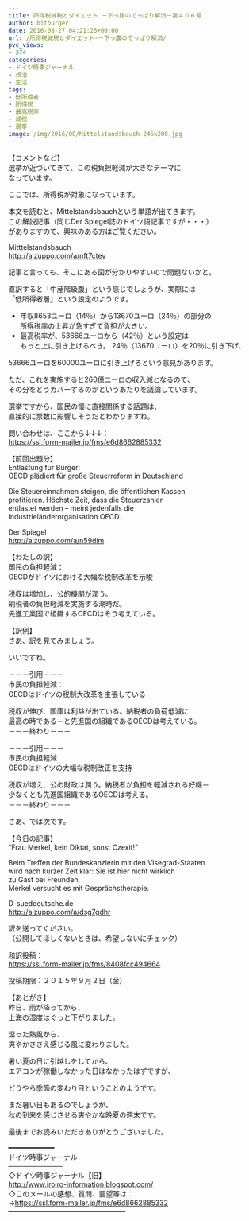 ```yaml
---
title: 所得税減税とダイエット －下っ腹のでっぱり解消－第４０６号
author: bitburger
date: 2016-08-27 04:21:26+00:00
url: /所得税減税とダイエット-－下っ腹のでっぱり解消/
pvc_views:
- 374
categories:
- ドイツ時事ジャーナル
- 政治
- 生活
tags:
- 低所得者
- 所得税
- 最高税率
- 減税
- 選挙
image: /img/2016/08/Mittelstandsbauch-246x200.jpg
---
```

【コメントなど】  
選挙が近づいてきて、この税負担軽減が大きなテーマに  
なっています。  
  
ここでは、所得税が対象になっています。  
  
本文を読むと、Mittelstandsbauchという単語が出てきます。  
この解説記事（同じDer Spiegel誌のドイツ語記事ですが・・・）  
がありますので、興味のある方はご覧ください。  
  
Mitttelstandsbauch  
<http://aizuppo.com/a/nft7ctev>  
  
記事と言っても、そこにある図が分かりやすいので問題ないかと。  
  
直訳すると「中産階級腹」という感じでしょうが、実際には  
「低所得者層」という設定のようです。  


  * 年収8653ユーロ（14％）から13670ユーロ（24％）の部分の  
    所得税率の上昇が急すぎて負担が大きい。
  * 最高税率が、53666ユーロから（42％）という設定は  
    もっと上に引き上げるべき。 24％（13670ユーロ）を20％に引き下げ、

  
53666ユーロを60000ユーロに引き上げろという意見があります。  
  
ただ、これを実施すると260億ユーロの収入減となるので、  
その分をどうカバーするのかというあたりを議論しています。  
  
選挙ですから、国民の懐に直接関係する話題は、  
直接的に票数に影響しそうだとわかりますね。  
  
  
問い合わせは、ここから↓↓↓：  
<https://ssl.form-mailer.jp/fms/e6d8662885332>  
  
  
【前回出題分】  
Entlastung für Bürger:  
OECD plädiert für große Steuerreform in Deutschland  
  
Die Steuereinnahmen steigen, die öffentlichen Kassen  
profitieren. Höchste Zeit, dass die Steuerzahler  
entlastet werden &#8211; meint jedenfalls die  
Industrieländerorganisation OECD.  
  
Der Spiegel  
<http://aizuppo.com/a/n59dim>  
  
  
【わたしの訳】  
国民の負担軽減：  
OECDがドイツにおける大幅な税制改革を示唆  
  
税収は増加し、公的機関が潤う。  
納税者の負担軽減を実施する潮時だ。  
先進工業国で組織するOECDはそう考えている。  
  
  
【訳例】  
さあ、訳を見てみましょう。  
  
いいですね。  
  
－－－引用－－－  
市民の負担軽減：  
OECDはドイツの税制大改革を主張している  
  
税収が伸び、国庫は利益が出ている。納税者の負荷低減に  
最高の時である－と先進国の組織であるOECDは考えている。  
－－－終わり－－－  
  
  
－－－引用－－－  
市民の負担軽減  
OECDはドイツの大幅な税制改正を支持  
  
税収が増え、公の財政は潤う。納税者が負担を軽減される好機－  
少なくとも先進国組織であるOECDは考える。  
－－－終わり－－－  
  
  
さあ、では次です。  
  
  
【今日の記事】  
&#8220;Frau Merkel, kein Diktat, sonst Czexit!&#8221;  
  
Beim Treffen der Bundeskanzlerin mit den Visegrad-Staaten  
wird nach kurzer Zeit klar: Sie ist hier nicht wirklich  
zu Gast bei Freunden.  
Merkel versucht es mit Gesprächstherapie.  
  
D-sueddeutsche.de  
<http://aizuppo.com/a/dsg7gdhr>  
  
訳を送ってください。  
（公開してほしくないときは、希望しないにチェック）  
  
和訳投稿：  
 <https://ssl.form-mailer.jp/fms/8408fcc494664>  
  
投稿期限：２０１５年９月２日（金）  
  
【あとがき】  
昨日、雨が降ってから、  
上海の湿度はぐっと下がりました。  
  
湿った熱風から、  
爽やかささえ感じる風に変わりました。  
  
暑い夏の日に引越しをしてから、  
エアコンが稼働しなかった日はなかったはずですが、  
  
どうやら季節の変わり目ということのようです。  
  
まだ暑い日もあるのでしょうが、  
秋の到来を感じさせる爽やかな晩夏の週末です。  
  
  
  
最後までお読みいただきありがとうございました。  
  
  
━━━━━━━━━━━  
ドイツ時事ジャーナル  
───────────  
◇ドイツ時事ジャーナル【旧】  
<http://www.iroiro-information.blogspot.com/>  
◇このメールの感想、質問、要望等は：  
-><https://ssl.form-mailer.jp/fms/e6d8662885332>  
━━━━━━━━━━━━━━━━━━━━━━━━━━━━